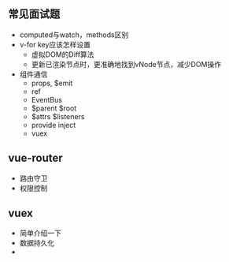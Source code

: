 ## 常见面试题
+ computed与watch，methods区别
+ v-for key应该怎样设置
  + 虚拟DOM的Diff算法
  + 更新已渲染节点时，更准确地找到vNode节点，减少DOM操作
+ 组件通信
  + props, $emit
  + ref
  + EventBus
  + $parent $root
  + $attrs  $listeners
  + provide inject
  + vuex
## vue-router
+ 路由守卫
+ 权限控制

## vuex
+ 简单介绍一下
+ 数据持久化
+ 
